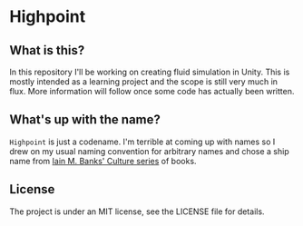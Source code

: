# Highpoint

## What is this?

In this repository I'll be working on creating fluid simulation in Unity.
This is mostly intended as a learning project and the scope is still very much in flux.
More information will follow once some code has actually been written.

## What's up with the name?

`Highpoint` is just a codename. I'm terrible at coming up with names so I drew on my usual naming convention for arbitrary names and chose a ship name from [Iain M. Banks' Culture series](https://en.wikipedia.org/wiki/The_Culture_(series)) of books.

## License

The project is under an MIT license, see the LICENSE file for details.
